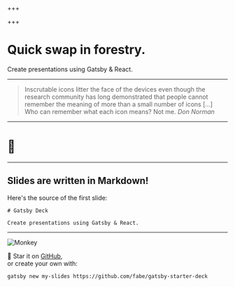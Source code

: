 +++

+++
# Quick swap in forestry.

Create presentations using Gatsby & React.

***

> Inscrutable icons litter the face of the devices even though the research
> community has long demonstrated that people cannot remember the meaning of
> more than a small number of icons \[…\] Who can remember what each icon
> means? Not me.
> <cite>Don Norman</cite>

***

# 🤫

***

## Slides are written in Markdown!

Here's the source of the first slide:

    # Gatsby Deck
    
    Create presentations using Gatsby & React.

***

![Monkey](//i.imgur.com/PnbINJ6.gif)

🌟 Star it on [GitHub](//github.com/fabe/gatsby-deck),  
or create your own with:

    gatsby new my-slides https://github.com/fabe/gatsby-starter-deck